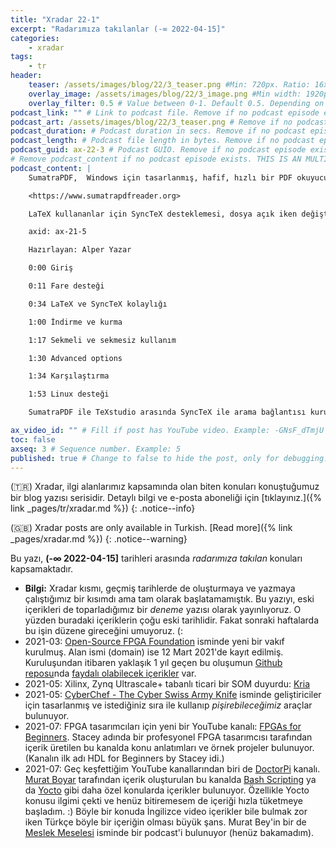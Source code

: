 ```yaml
---
title: "Xradar 22-1"
excerpt: "Radarımıza takılanlar (-∞ 2022-04-15]"
categories:
    - xradar
tags:
    - tr
header:
    teaser: /assets/images/blog/22/3_teaser.png #Min: 720px. Ratio: 16x9. Prefer png. Example: /assets/images/blog/21/5_teaser.png
    overlay_image: /assets/images/blog/22/3_image.png #Min width: 1920px. Ratio: 16x9. Prefer png but jpeg is mostly OK. On widescreens, only horizontal center will be shown thus try to keep content on center horizontal bar. Example: /assets/images/blog/21/5_image.png
    overlay_filter: 0.5 # Value between 0-1. Default 0.5. Depending on color spectrum of overlay_image, adjust by trying. Higher value if image is bright.
podcast_link: "" # Link to podcast file. Remove if no podcast episode exists. Example: https://www.alperyazar.com/downloads/asynxdev/podcast/21/ax-21-5.m4a
podcast_art: /assets/images/blog/22/3_teaser.png # Remove if no podcast episode exists.
podcast_duration: # Podcast duration in secs. Remove if no podcast episode exists. Example: 126
podcast_length: # Podcast file length in bytes. Remove if no podcast episode exists. Example: 2042945
podcast_guid: ax-22-3 # Podcast GUIO. Remove if no podcast episode exists. Example: ax-21-5
# Remove podcast_content if no podcast episode exists. THIS IS AN MULTI LINE EXAMPLE. Supports simple markdown. Typically this is description text of YouTube video if the post also has a video.
podcast_content: |
    SumatraPDF,  Windows için tasarlanmış, hafif, hızlı bir PDF okuyucusu.

    <https://www.sumatrapdfreader.org>

    LaTeX kullananlar için SyncTeX desteklemesi, dosya açık iken değiştirilmesine izin vermesi gibi bir çok güzel özelliği bulunuyor. Bu videoda kısaca özelliklerini tanıtıyoruz.

    axid: ax-21-5

    Hazırlayan: Alper Yazar

    0:00 Giriş

    0:11 Fare desteği

    0:34 LaTeX ve SyncTeX kolaylığı

    1:00 İndirme ve kurma

    1:17 Sekmeli ve sekmesiz kullanım

    1:30 Advanced options

    1:34 Karşılaştırma

    1:53 Linux desteği

    SumatraPDF ile TeXstudio arasında SyncTeX ile arama bağlantısı kurulumunu anlattığımız ax-21-6 nolu yazımız (İngilice): <https://asynx.dev/blog/2021/10/sumatrapdf-texstudio-synctex-search-link.html>

ax_video_id: "" # Fill if post has YouTube video. Example: -GNsF_dTmjU for https://www.youtube.com/watch?v=-GNsF_dTmjU
toc: false
axseq: 3 # Sequence number. Example: 5
published: true # Change to false to hide the post, only for debugging. Default true.
---
```


(🇹🇷) Xradar, ilgi alanlarımız kapsamında olan biten konuları konuştuğumuz bir
blog yazısı serisidir. Detaylı bilgi ve e-posta aboneliği için
[tıklayınız.]({% link _pages/tr/xradar.md %})
{: .notice--info}

(🇬🇧) Xradar posts are only available in Turkish.
[Read more]({% link _pages/xradar.md %})
{: .notice--warning}

Bu yazı, **(-∞ 2022-04-15]** tarihleri arasında *radarımıza takılan*
konuları kapsamaktadır.

* **Bilgi:** Xradar kısmı, geçmiş tarihlerde de oluşturmaya ve  yazmaya
  çalıştığımız bir kısımdı ama tam olarak başlatamamıştık. Bu yazıyı, eski
  içerikleri de toparladığımız bir *deneme* yazısı olarak yayınlıyoruz. O
  yüzden buradaki içeriklerin çoğu eski tarihlidir. Fakat sonraki haftalarda bu
  işin düzene gireceğini umuyoruz. (:
* 2021-03: [Open-Source FPGA Foundation](https://osfpga.org/) isminde yeni bir
  vakıf kurulmuş. Alan ismi (domain) ise 12 Mart 2021'de kayıt edilmiş.
  Kuruluşundan itibaren yaklaşık 1 yıl geçen bu oluşumun [Github
  reposu](https://github.com/os-fpga)nda [faydalı olabilecek
  içerikler](https://github.com/os-fpga/open-source-fpga-resource) var.
* 2021-05: Xilinx, Zynq Ultrascale+ tabanlı ticari bir SOM duyurdu:
  [Kria](https://www.xilinx.com/products/som/kria.html)
* 2021-05: [CyberChef - The Cyber Swiss Army
  Knife](https://gchq.github.io/CyberChef/) isminde geliştiriciler için
  tasarlanmış ve istediğiniz sıra ile kullanıp *pişirebileceğimiz* araçlar
  bulunuyor.
* 2021-07: FPGA tasarımcıları için yeni bir YouTube kanalı: [FPGAs for
  Beginners](https://www.youtube.com/c/FPGAsforBeginners). Stacey adında bir
  profesyonel FPGA tasarımcısı tarafından içerik üretilen bu kanalda konu
  anlatımları ve örnek projeler bulunuyor. (Kanalın ilk adı HDL for Beginners
  by Stacey idi.)
* 2021-07: Geç keşfettiğim YouTube kanallarından biri de
  [DoctorPi](https://www.youtube.com/channel/UCgbx7s94B34xuOIhMcLHaFA) kanalı.
  [Murat Boyar](https://www.linkedin.com/in/mboyar) tarafından içerik
  oluşturulan bu kanalda [Bash
  Scripting](https://www.youtube.com/watch?v=Knya4JYheGE&list=PLlKf4EyiSijANwtEd5y_lgtBLJvX3idvF)
  ya da
  [Yocto](https://www.youtube.com/playlist?list=PLlKf4EyiSijBz9dsXVGe7a-R6wJCvSRXt)
  gibi daha özel konularda içerikler bulunuyor. Özellikle Yocto konusu ilgimi
  çekti ve henüz bitiremesem de içeriği hızla tüketmeye başladım. :) Böyle bir
  konuda İngilizce video içerikler bile bulmak zor iken Türkçe böyle bir
  içeriğin olması büyük şans. Murat Bey'in bir de [Meslek
  Meselesi](https://anchor.fm/doctorpi) isminde bir podcast'i bulunuyor (henüz
  bakamadım).
